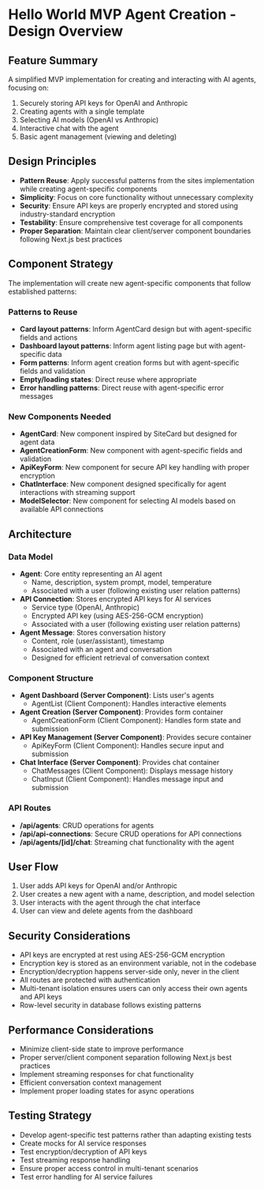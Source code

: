 # Hello World MVP Agent Creation - Design Overview

## Feature Summary
A simplified MVP implementation for creating and interacting with AI agents, focusing on:
1. Securely storing API keys for OpenAI and Anthropic
2. Creating agents with a single template
3. Selecting AI models (OpenAI vs Anthropic)
4. Interactive chat with the agent
5. Basic agent management (viewing and deleting)

## Design Principles
- **Pattern Reuse**: Apply successful patterns from the sites implementation while creating agent-specific components
- **Simplicity**: Focus on core functionality without unnecessary complexity
- **Security**: Ensure API keys are properly encrypted and stored using industry-standard encryption
- **Testability**: Ensure comprehensive test coverage for all components
- **Proper Separation**: Maintain clear client/server component boundaries following Next.js best practices

## Component Strategy
The implementation will create new agent-specific components that follow established patterns:

### Patterns to Reuse
- **Card layout patterns**: Inform AgentCard design but with agent-specific fields and actions
- **Dashboard layout patterns**: Inform agent listing page but with agent-specific data
- **Form patterns**: Inform agent creation forms but with agent-specific fields and validation
- **Empty/loading states**: Direct reuse where appropriate
- **Error handling patterns**: Direct reuse with agent-specific error messages

### New Components Needed
- **AgentCard**: New component inspired by SiteCard but designed for agent data
- **AgentCreationForm**: New component with agent-specific fields and validation
- **ApiKeyForm**: New component for secure API key handling with proper encryption
- **ChatInterface**: New component designed specifically for agent interactions with streaming support
- **ModelSelector**: New component for selecting AI models based on available API connections

## Architecture

### Data Model
- **Agent**: Core entity representing an AI agent
  - Name, description, system prompt, model, temperature
  - Associated with a user (following existing user relation patterns)
- **API Connection**: Stores encrypted API keys for AI services
  - Service type (OpenAI, Anthropic)
  - Encrypted API key (using AES-256-GCM encryption)
  - Associated with a user (following existing user relation patterns)
- **Agent Message**: Stores conversation history
  - Content, role (user/assistant), timestamp
  - Associated with an agent and conversation
  - Designed for efficient retrieval of conversation context

### Component Structure
- **Agent Dashboard (Server Component)**: Lists user's agents
  - AgentList (Client Component): Handles interactive elements
- **Agent Creation (Server Component)**: Provides form container
  - AgentCreationForm (Client Component): Handles form state and submission
- **API Key Management (Server Component)**: Provides secure container
  - ApiKeyForm (Client Component): Handles secure input and submission
- **Chat Interface (Server Component)**: Provides chat container
  - ChatMessages (Client Component): Displays message history
  - ChatInput (Client Component): Handles message input and submission

### API Routes
- **/api/agents**: CRUD operations for agents
- **/api/api-connections**: Secure CRUD operations for API connections
- **/api/agents/[id]/chat**: Streaming chat functionality with the agent

## User Flow
1. User adds API keys for OpenAI and/or Anthropic
2. User creates a new agent with a name, description, and model selection
3. User interacts with the agent through the chat interface
4. User can view and delete agents from the dashboard

## Security Considerations
- API keys are encrypted at rest using AES-256-GCM encryption
- Encryption key is stored as an environment variable, not in the codebase
- Encryption/decryption happens server-side only, never in the client
- All routes are protected with authentication
- Multi-tenant isolation ensures users can only access their own agents and API keys
- Row-level security in database follows existing patterns

## Performance Considerations
- Minimize client-side state to improve performance
- Proper server/client component separation following Next.js best practices
- Implement streaming responses for chat functionality
- Efficient conversation context management
- Implement proper loading states for async operations

## Testing Strategy
- Develop agent-specific test patterns rather than adapting existing tests
- Create mocks for AI service responses
- Test encryption/decryption of API keys
- Test streaming response handling
- Ensure proper access control in multi-tenant scenarios
- Test error handling for AI service failures 